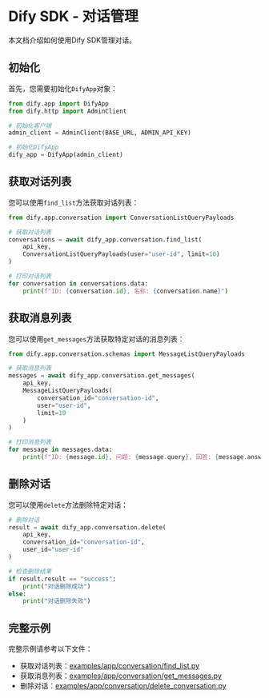 # Dify SDK - 对话管理

本文档介绍如何使用Dify SDK管理对话。

## 初始化

首先，您需要初始化`DifyApp`对象：

```python
from dify.app import DifyApp
from dify.http import AdminClient

# 初始化客户端
admin_client = AdminClient(BASE_URL, ADMIN_API_KEY)

# 初始化DifyApp
dify_app = DifyApp(admin_client)
```

## 获取对话列表

您可以使用`find_list`方法获取对话列表：

```python
from dify.app.conversation import ConversationListQueryPayloads

# 获取对话列表
conversations = await dify_app.conversation.find_list(
    api_key, 
    ConversationListQueryPayloads(user="user-id", limit=10)
)

# 打印对话列表
for conversation in conversations.data:
    print(f"ID: {conversation.id}, 名称: {conversation.name}")
```

## 获取消息列表

您可以使用`get_messages`方法获取特定对话的消息列表：

```python
from dify.app.conversation.schemas import MessageListQueryPayloads

# 获取消息列表
messages = await dify_app.conversation.get_messages(
    api_key,
    MessageListQueryPayloads(
        conversation_id="conversation-id",
        user="user-id",
        limit=10
    )
)

# 打印消息列表
for message in messages.data:
    print(f"ID: {message.id}, 问题: {message.query}, 回答: {message.answer}")
```

## 删除对话

您可以使用`delete`方法删除特定对话：

```python
# 删除对话
result = await dify_app.conversation.delete(
    api_key,
    conversation_id="conversation-id",
    user_id="user-id"
)

# 检查删除结果
if result.result == "success":
    print("对话删除成功")
else:
    print("对话删除失败")
```

## 完整示例

完整示例请参考以下文件：

- 获取对话列表：[examples/app/conversation/find_list.py](../examples/app/conversation/find_list.py)
- 获取消息列表：[examples/app/conversation/get_messages.py](../examples/app/conversation/get_messages.py)
- 删除对话：[examples/app/conversation/delete_conversation.py](../examples/app/conversation/delete_conversation.py) 